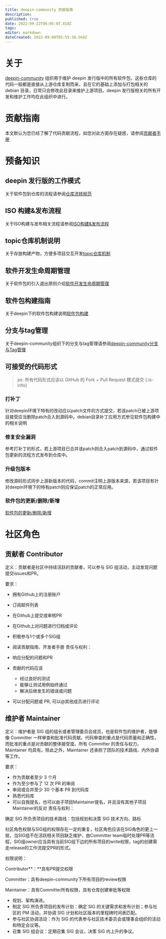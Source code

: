 ```yaml
---
title: deepin-community 贡献指南
description: 
published: true
date: 2022-09-22T06:05:07.810Z
tags: 
editor: markdown
dateCreated: 2022-09-08T05:55:30.564Z
---
```


# 关于

[deepin-community](https://github.com/deepin-community) 组织用于维护 deepin 发行版中的所有软件包，这些仓库的代码一般都是直接从上游仓库复制而来，且在它的基础上添加与打包相关的 debian 目录，日常只会修改此目录来维护上游项目。deepin 发行版相关的所有开发和维护工作均在此组织中进行。

# 贡献指南
本文默认为您已经了解了代码贡献流程，如您对此方面存在疑惑，请参阅[贡献者手册](/zh/开发者指南/贡献指南/deepin-community-contributing-handbook)

# 预备知识
## deepin 发行版的工作模式
关于软件包到仓库的流程请参阅[仓库流转规范](/zh/开发者指南/贡献指南/仓库流转规范)
## ISO 构建&发布流程
关于ISO构建与发布相关流程请参阅[ISO构建&发布流程](/zh/开发者指南/贡献指南/ISO构建&发布流程)

## topic仓库机制说明
关于存放构建产物，方便多项目交互开发[topic仓库机制](https://wiki.deepin.org/zh/%E5%BC%80%E5%8F%91%E8%80%85%E6%8C%87%E5%8D%97/%E8%B4%A1%E7%8C%AE%E6%8C%87%E5%8D%97/topic%E4%BB%93%E5%BA%93%E6%9C%BA%E5%88%B6%E8%AF%B4%E6%98%8E)

## 软件开发生命周期管理
关于软件包的引入退出原则介绍[软件开发生命周期管理](https://wiki.deepin.org/zh/%E5%BC%80%E5%8F%91%E8%80%85%E6%8C%87%E5%8D%97/%E8%B4%A1%E7%8C%AE%E6%8C%87%E5%8D%97/%E8%BD%AF%E4%BB%B6%E5%BC%80%E5%8F%91%E7%94%9F%E5%91%BD%E5%91%A8%E6%9C%9F%E7%AE%A1%E7%90%86)

## 软件包构建指南
关于deepin下的软件包构建说明[软件包构建](https://wiki.deepin.org/zh/%E5%BC%80%E5%8F%91%E8%80%85%E6%8C%87%E5%8D%97/%E8%B4%A1%E7%8C%AE%E6%8C%87%E5%8D%97/%E8%BD%AF%E4%BB%B6%E5%8C%85%E6%9E%84%E5%BB%BA)

## 分支与tag管理
关于deepin-community组织下的分支与tag管理请参阅[deepin-community分支与Tag管理](https://wiki.deepin.org/zh/%E5%BC%80%E5%8F%91%E8%80%85%E6%8C%87%E5%8D%97/%E8%B4%A1%E7%8C%AE%E6%8C%87%E5%8D%97/deepin-community%E5%88%86%E6%94%AF%E4%B8%8ETag%E7%AE%A1%E7%90%86)

## 可接受的代码形式
> ps: 所有代码形式应该以 GitHub 的 Fork + Pull Request 模式提交
{.is-info}

### 打补丁
针对deepin环境下特有的改动应以patch文件的方式提交，若该patch已被上游项目接受应当删除patch合入到源码中。debian目录补丁应用方式参见软件包构建中的相关说明

### 修复安全漏洞
参考打补丁的形式，若上游项目已合并该patch则合入patch到源码中，通过软件包更新的流程方式发布到仓库中。

### 升级包版本
修改源码形式同步上游新版本的代码，commit注明上游版本来源，若该项目有针对deepin环境下的特有patch则应保证patch的正常应用。

### 软件包的更新/删除/新增
[软件包的更新/删除/新增](https://wiki.deepin.org/zh/%E5%BC%80%E5%8F%91%E8%80%85%E6%8C%87%E5%8D%97/%E8%B4%A1%E7%8C%AE%E6%8C%87%E5%8D%97/%E8%BD%AF%E4%BB%B6%E5%8C%85%E7%9A%84%E6%B7%BB%E5%8A%A0/%E6%9B%B4%E6%96%B0/%E5%88%A0%E9%99%A4)

# 社区角色
## 贡献者 Contributor


定义：贡献者是社区中持续活跃的贡献者，可以参与 SIG 组活动，主动发现问题提交issues和PR。

要求：

* 拥有Github上的注册账户
* 订阅邮件列表
* 在Github上提交或审核PR
* 在Github上对问题进行归档或评论
* 积极参与1个或多个SIG组
* 阅读贡献指南、开发者手册
  责任与权利：

* 响应分配的问题和PR
* 贡献的代码应该
  * 经过良好的测试
  * 能够让测试用例始终通过
  * 解决后继发生的错误或问题
* 可以分配问题或 PR, 可以@其他成员进行评论
  
## 维护者 Maintainer

定义：维护者是 SIG 组的组长或者管理委员会成员，也是软件包的维护者，能够像 Committer 一样审查和批准代码贡献。代码审查的重点是代码质量和正确性，而批准的重点是对贡献的整体接受度。所有 Committer 的责任与权力，Maintainer 均具有。除此之外，Maintainer 还承担了团队的技术路线、内外协调等工作。

要求：

* 作为贡献者至少 3 个月
* 作为至少参与了 12 次 PR 的审阅
* 审阅或合并至少 30 个基本 PR 到代码库
* 熟悉代码库
* 可以自我提名，也可以由子项目Maintainer提名，并且没有其他子项目Maintainer的反对
  责任与权利：

确定 SIG 所负责项目的技术路线：包括规划和决策 SIG 技术方向、路标

社区角色权限与SIG组的权限存在一定的重复，社区角色应该在SIG角色的更上一层，当SIG组不在活跃相关项目缺乏维护，由Committer team临时处理PR等流程，SIG组owner应当具有当前SIG组下边的所有项目的write权限，tag的创建需走release的工作流提交PR的形式。

权限说明：

Contributor**：**具有PR提交权限

Committer：具有deepin-community下所有项目的review权限

Maintainer：具有Committer所有权限，具有仓库创建审批等权限


* 规划、架构演进。
* 制定 SIG 所负责项目的发布计划：确定 SIG 的关键需求和发布计划；参与社区的 PM 活动，并协调 SIG 计划和社区版本的里程碑时间表匹配。
* 参与社区协调活动：作为 SIG 的代表参与社区技术委员会或理事会组织的活动和特定会议等。
* 召集 SIG 组会议：定期召集 SIG 会议，决策 SIG 内上升的争议。